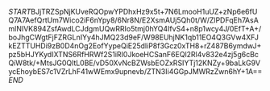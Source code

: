 $START$BJjTRZSpNjKUveRQOpwYPDhxHz9x5t+7N6LmooH1uUZ+zNp6e6fUQ7A7AefQrtUm7Wico2iF6nYpy8/6Nr8N/E2XsmAUj5Qh0t/W/ZlPDFqEh7AsAmlNIVK894ZsfAwdLCJdgmUQwRRIo5tmj0hYQ4IfvS4+n8p1wcy4J/0EfT+A+/boJhgCWgtFjFZRGLnIYy4hJMQ23d9eF/W98EUhjNK1qb11EO4Q3GVw4XFJkEZTTUHDi9zB0D4nOg2EofYypeQiE25dliP8f3Gcz0xTH8+rZ487B6ymdwJ+pz5bHJYKydIXTNS6RfHRWf2S1iRI0JkoeHCSanF6EQl2Rl4v832e4zj5g6cBcQiW8tk/+MtsJG0QltL0BE/vD50XvNcBZWsbEOZxRSIYTj12KNZy+9baLkG9VycEhoybES7c1VZrLhF41wWEmx9upnevb/ZTN3Ii4GGpJMWRzZwn6hY+1A==$END$